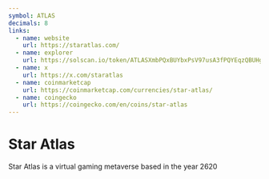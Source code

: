 ```yaml
---
symbol: ATLAS
decimals: 8
links:
  - name: website
    url: https://staratlas.com/
  - name: explorer
    url: https://solscan.io/token/ATLASXmbPQxBUYbxPsV97usA3fPQYEqzQBUHgiFCUsXx
  - name: x
    url: https://x.com/staratlas
  - name: coinmarketcap
    url: https://coinmarketcap.com/currencies/star-atlas/
  - name: coingecko
    url: https://coingecko.com/en/coins/star-atlas
---
```


# Star Atlas

Star Atlas is a virtual gaming metaverse based in the year 2620

